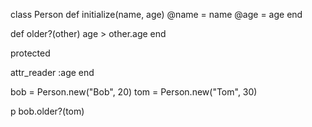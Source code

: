 class Person
  def initialize(name, age)
    @name = name
    @age = age
  end

  def older?(other)
    age > other.age
  end

  protected

  attr_reader :age
end

bob = Person.new("Bob", 20)
tom = Person.new("Tom", 30)

p bob.older?(tom)